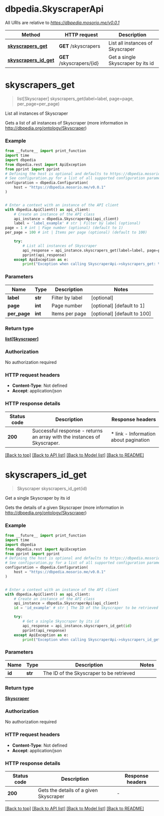# dbpedia.SkyscraperApi

All URIs are relative to *https://dbpedia.mosorio.me/v0.0.1*

Method | HTTP request | Description
------------- | ------------- | -------------
[**skyscrapers_get**](SkyscraperApi.md#skyscrapers_get) | **GET** /skyscrapers | List all instances of Skyscraper
[**skyscrapers_id_get**](SkyscraperApi.md#skyscrapers_id_get) | **GET** /skyscrapers/{id} | Get a single Skyscraper by its id


# **skyscrapers_get**
> list[Skyscraper] skyscrapers_get(label=label, page=page, per_page=per_page)

List all instances of Skyscraper

Gets a list of all instances of Skyscraper (more information in http://dbpedia.org/ontology/Skyscraper)

### Example

```python
from __future__ import print_function
import time
import dbpedia
from dbpedia.rest import ApiException
from pprint import pprint
# Defining the host is optional and defaults to https://dbpedia.mosorio.me/v0.0.1
# See configuration.py for a list of all supported configuration parameters.
configuration = dbpedia.Configuration(
    host = "https://dbpedia.mosorio.me/v0.0.1"
)


# Enter a context with an instance of the API client
with dbpedia.ApiClient() as api_client:
    # Create an instance of the API class
    api_instance = dbpedia.SkyscraperApi(api_client)
    label = 'label_example' # str | Filter by label (optional)
page = 1 # int | Page number (optional) (default to 1)
per_page = 100 # int | Items per page (optional) (default to 100)

    try:
        # List all instances of Skyscraper
        api_response = api_instance.skyscrapers_get(label=label, page=page, per_page=per_page)
        pprint(api_response)
    except ApiException as e:
        print("Exception when calling SkyscraperApi->skyscrapers_get: %s\n" % e)
```

### Parameters

Name | Type | Description  | Notes
------------- | ------------- | ------------- | -------------
 **label** | **str**| Filter by label | [optional] 
 **page** | **int**| Page number | [optional] [default to 1]
 **per_page** | **int**| Items per page | [optional] [default to 100]

### Return type

[**list[Skyscraper]**](Skyscraper.md)

### Authorization

No authorization required

### HTTP request headers

 - **Content-Type**: Not defined
 - **Accept**: application/json

### HTTP response details
| Status code | Description | Response headers |
|-------------|-------------|------------------|
**200** | Successful response - returns an array with the instances of Skyscraper. |  * link - Information about pagination <br>  |

[[Back to top]](#) [[Back to API list]](../README.md#documentation-for-api-endpoints) [[Back to Model list]](../README.md#documentation-for-models) [[Back to README]](../README.md)

# **skyscrapers_id_get**
> Skyscraper skyscrapers_id_get(id)

Get a single Skyscraper by its id

Gets the details of a given Skyscraper (more information in http://dbpedia.org/ontology/Skyscraper)

### Example

```python
from __future__ import print_function
import time
import dbpedia
from dbpedia.rest import ApiException
from pprint import pprint
# Defining the host is optional and defaults to https://dbpedia.mosorio.me/v0.0.1
# See configuration.py for a list of all supported configuration parameters.
configuration = dbpedia.Configuration(
    host = "https://dbpedia.mosorio.me/v0.0.1"
)


# Enter a context with an instance of the API client
with dbpedia.ApiClient() as api_client:
    # Create an instance of the API class
    api_instance = dbpedia.SkyscraperApi(api_client)
    id = 'id_example' # str | The ID of the Skyscraper to be retrieved

    try:
        # Get a single Skyscraper by its id
        api_response = api_instance.skyscrapers_id_get(id)
        pprint(api_response)
    except ApiException as e:
        print("Exception when calling SkyscraperApi->skyscrapers_id_get: %s\n" % e)
```

### Parameters

Name | Type | Description  | Notes
------------- | ------------- | ------------- | -------------
 **id** | **str**| The ID of the Skyscraper to be retrieved | 

### Return type

[**Skyscraper**](Skyscraper.md)

### Authorization

No authorization required

### HTTP request headers

 - **Content-Type**: Not defined
 - **Accept**: application/json

### HTTP response details
| Status code | Description | Response headers |
|-------------|-------------|------------------|
**200** | Gets the details of a given Skyscraper |  -  |

[[Back to top]](#) [[Back to API list]](../README.md#documentation-for-api-endpoints) [[Back to Model list]](../README.md#documentation-for-models) [[Back to README]](../README.md)

